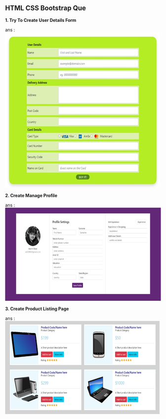 <h2> HTML CSS Bootstrap Que</h2>

<b> 1. Try To Create User Details Form </b>

ans : <img src="Try To Create User Details Form/output.jpg" width=500px height=500px />

<b> 2. Create Manage Profile </b>

ans : <img src="Create manage Profile/output.jpg" width=600px height=300px />

<b> 3. Create Product Listing Page </b>

ans : <img src="Create Product Listing Page/output.jpg" width=500px height=300px />
